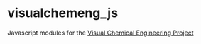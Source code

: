 # visualchemeng_js
Javascript modules for the [Visual Chemical Engineering Project](visualchemeng.com)
